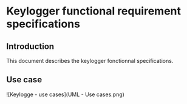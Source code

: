 # Keylogger functional requirement specifications

## Introduction

This document describes the keylogger fonctionnal specifications.

## Use case

![Keylogge - use cases](UML - Use cases.png)
